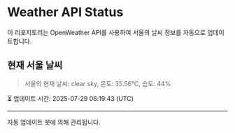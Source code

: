 
# Weather API Status

이 리포지토리는 OpenWeather API를 사용하여 서울의 날씨 정보를 자동으로 업데이트합니다.

## 현재 서울 날씨
> 서울의 현재 날씨: clear sky, 온도: 35.56°C, 습도: 44%

⏳ 업데이트 시간: 2025-07-29 06:19:43 (UTC)

---
자동 업데이트 봇에 의해 관리됩니다.
